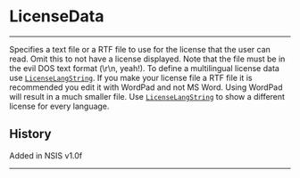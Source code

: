 # LicenseData

---

Specifies a text file or a RTF file to use for the license that the user can read. Omit this to not have a license displayed. Note that the file must be in the evil DOS text format (\r\n, yeah!). To define a multilingual license data use [`LicenseLangString`][1].
If you make your license file a RTF file it is recommended you edit it with WordPad and not MS Word. Using WordPad will result in a much smaller file.
Use [`LicenseLangString`][1] to show a different license for every language.

## History

Added in NSIS v1.0f

---

[1]: LicenseLangString.md